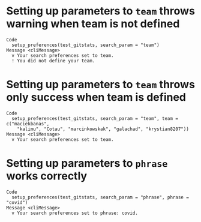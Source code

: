 # Setting up parameters to `team` throws warning when team is not defined

    Code
      setup_preferences(test_gitstats, search_param = "team")
    Message <cliMessage>
      v Your search preferences set to team.
      ! You did not define your team.

# Setting up parameters to `team` throws only success when team is defined

    Code
      setup_preferences(test_gitstats, search_param = "team", team = c("maciekbanas",
        "kalimu", "Cotau", "marcinkowskak", "galachad", "krystian8207"))
    Message <cliMessage>
      v Your search preferences set to team.

# Setting up parameters to `phrase` works correctly

    Code
      setup_preferences(test_gitstats, search_param = "phrase", phrase = "covid")
    Message <cliMessage>
      v Your search preferences set to phrase: covid.

